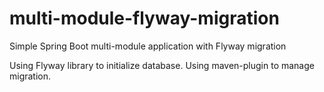 # multi-module-flyway-migration
Simple Spring Boot multi-module application with Flyway migration

Using Flyway library to initialize database. Using maven-plugin to manage migration.
